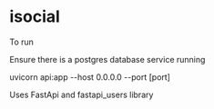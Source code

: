 # isocial

To run 

Ensure there is a postgres database service running 

uvicorn api:app --host 0.0.0.0 --port [port]

Uses FastApi and fastapi_users library

